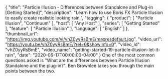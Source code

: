 {
  "title": "Particle Illusion - Differences between Standalone and Plug-in [Getting Started]",
  "description": "Learn how to use Boris FX Particle Illusion to easily create realistic looking rain.",
  "tagging": {
    "product": [
      "Particle Illusion",
      "Continuum"
    ],
    "host": [
      "Any Host"
    ],
    "series": [
      "Getting Started"
    ],
    "feature": [
      "Particle Illusion"
    ],
    "language": [
      "English"
    ]
  },
  "thumbnail_url": "https://img.youtube.com/vi/vhZ0yyRsBmE/maxresdefault.jpg",
  "video_url": "https://youtu.be/vhZ0yyRsBmE/?rel=0&showinfo=0",
  "video_id": "vhZ0yyRsBmE",
  "video_name": "getting-started-19-particle-illusion-let-it-rain",
  "date": "2020-06-17T00:00:00-04:00"
}
One of the most common questions asked is "What are the differences between Particle Illusion Standalone and the plug-in?". Ben Brownlee takes you through the main points between the two.
